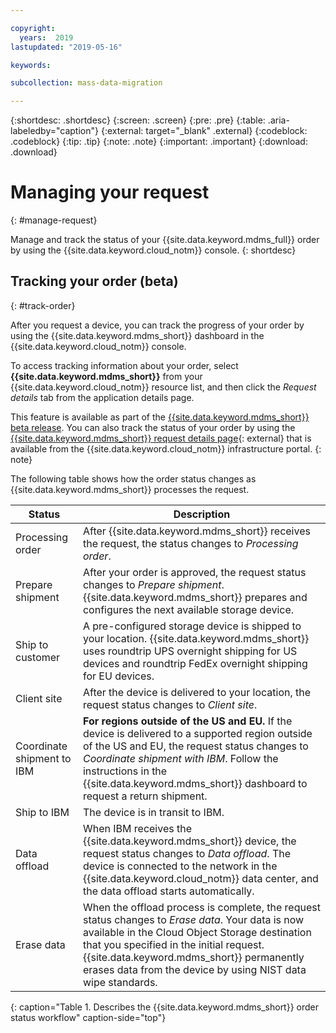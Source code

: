 ```yaml
---

copyright:
  years:  2019
lastupdated: "2019-05-16"

keywords:

subcollection: mass-data-migration

---
```


{:shortdesc: .shortdesc}
{:screen: .screen}
{:pre: .pre}
{:table: .aria-labeledby="caption"}
{:external: target="_blank" .external}
{:codeblock: .codeblock}
{:tip: .tip}
{:note: .note}
{:important: .important}
{:download: .download}

# Managing your request
{: #manage-request}

Manage and track the status of your {{site.data.keyword.mdms_full}} order by using the {{site.data.keyword.cloud_notm}} console.
{: shortdesc}

## Tracking your order (beta)
{: #track-order}

After you request a device, you can track the progress of your order by using the {{site.data.keyword.mdms_short}} dashboard in the {{site.data.keyword.cloud_notm}} console. 

To access tracking information about your order, select **{{site.data.keyword.mdms_short}}** from your {{site.data.keyword.cloud_notm}} resource list, and then click the _Request details_ tab from the application details page.

This feature is available as part of the [{{site.data.keyword.mdms_short}} beta release](/docs/services/mass-data-migration?topic=mass-data-migration-beta). You can also track the status of your order by using the [{{site.data.keyword.mdms_short}} request details page](https://control.softlayer.com/storage/mdms){: external} that is available from the {{site.data.keyword.cloud_notm}} infrastructure portal.
{: note}

The following table shows how the order status changes as {{site.data.keyword.mdms_short}} processes the request.

| Status | Description |
| --- | --- |
| Processing order | After {{site.data.keyword.mdms_short}} receives the request, the status changes to _Processing order_. |
| Prepare shipment | After your order is approved, the request status changes to _Prepare shipment_. {{site.data.keyword.mdms_short}} prepares and configures the next available storage device.  |
| Ship to customer | A pre-configured storage device is shipped to your location. {{site.data.keyword.mdms_short}} uses roundtrip UPS overnight shipping for US devices and roundtrip FedEx overnight shipping for EU devices.|
| Client site | After the device is delivered to your location, the request status changes to _Client site_. |
| Coordinate shipment to IBM | **For regions outside of the US and EU.** If the device is delivered to a supported region outside of the US and EU, the request status changes to _Coordinate shipment with IBM_. Follow the instructions in the {{site.data.keyword.mdms_short}} dashboard to request a return shipment. |
| Ship to IBM | The device is in transit to IBM. |
| Data offload | When IBM receives the {{site.data.keyword.mdms_short}} device, the request status changes to _Data offload_. The device is connected to the network in the {{site.data.keyword.cloud_notm}} data center, and the data offload starts automatically.  |
| Erase data | When the offload process is complete, the request status changes to _Erase data_. Your data is now available in the Cloud Object Storage destination that you specified in the initial request. {{site.data.keyword.mdms_short}} permanently erases data from the device by using NIST data wipe standards. |
{: caption="Table 1. Describes the {{site.data.keyword.mdms_short}} order status workflow" caption-side="top"}
